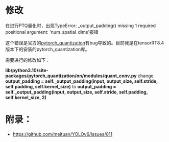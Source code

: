 # 修改

在进行PTQ量化时，出现TypeError: _output_padding() missing 1 required positional argument: 'num_spatial_dims'报错 

这个错误是官方的[pytorch_quantization](https://github.com/NVIDIA/TensorRT/tree/release/8.4/tools/pytorch-quantization/pytorch_quantization)有bug导致的。目前我是在tensorRT8.4版本下的安装的pytorch_quantization库。

需要进行的修改如下：

**lib/python3.10/site-packages/pytorch_quantization/nn/modules/quant_conv.py**
 change **output_padding = self._output_padding(input, output_size, self.stride, self.padding, self.kernel_size)**
 to **output_padding = self._output_padding(input, output_size, self.stride, self.padding, self.kernel_size, 2)**



# 附录：

* https://github.com/meituan/YOLOv6/issues/811
